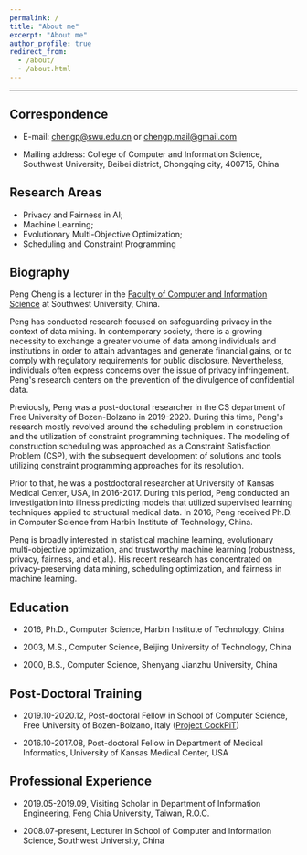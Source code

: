 ```yaml
---
permalink: /
title: "About me"
excerpt: "About me"
author_profile: true
redirect_from: 
  - /about/
  - /about.html
---
```


---

<!--
上面代码不能动，连空行都不能有
This is the front page of a website that is powered by the [academicpages template](https://github.com/academicpages/academicpages.github.io) and hosted on GitHub pages. [GitHub pages](https://pages.github.com) is a free service in which websites are built and hosted from code and data stored in a GitHub repository, automatically updating when a new commit is made to the respository. This template was forked from the [Minimal Mistakes Jekyll Theme](https://mmistakes.github.io/minimal-mistakes/) created by Michael Rose, and then extended to support the kinds of content that academics have: publications, talks, teaching, a portfolio, blog posts, and a dynamically-generated CV. You can fork [this repository](https://github.com/academicpages/academicpages.github.io) right now, modify the configuration and markdown files, add your own PDFs and other content, and have your own site for free, with no ads! An older version of this template powers my own personal website at [stuartgeiger.com](http://stuartgeiger.com), which uses [this Github repository](https://github.com/staeiou/staeiou.github.io).
-->



## Correspondence  

   - E-mail:  <chengp@swu.edu.cn> or <chengp.mail@gmail.com>     

   - Mailing address:   College of Computer and Information Science, Southwest University, Beibei district, Chongqing city, 400715, China   



## Research Areas  
   * Privacy and Fairness in AI;   
   * Machine Learning;   
   * Evolutionary Multi-Objective Optimization;   
   * Scheduling and Constraint Programming 



## Biography

Peng Cheng is a lecturer in the [Faculty of Computer and Information Science](http://cis.swu.edu.cn/) at Southwest University, China. 

Peng has conducted research focused on safeguarding privacy in the context of data mining. 
In contemporary society, there is a growing necessity to exchange a greater volume of data among individuals 
and institutions in order to attain advantages and generate financial gains, 
or to comply with regulatory requirements for public disclosure. 
Nevertheless, individuals often express concerns over the issue of privacy infringement. 
Peng's research centers on the prevention of the divulgence of confidential data.

Previously, Peng was a post-doctoral researcher in the CS department of Free University of Bozen-Bolzano in 2019-2020. During this time, Peng's research mostly revolved around the scheduling problem in construction and the utilization of constraint programming techniques. The modeling of construction scheduling was approached as a Constraint Satisfaction Problem (CSP), with the subsequent development of solutions and tools utilizing constraint programming approaches for its resolution.

Prior to that, he was a postdoctoral researcher at University of Kansas Medical Center, USA, in 2016-2017. During this period, Peng conducted an investigation into illness predicting models that utilized supervised learning techniques applied to structural medical data.
In 2016, Peng received Ph.D. in Computer Science from Harbin Institute of Technology, China. 

Peng is broadly interested in statistical machine learning, evolutionary multi-objective optimization, and trustworthy machine learning (robustness, privacy, fairness, and et al.). 
His recent research has concentrated on privacy-preserving data mining, scheduling optimization, and fairness in machine learning.



## Education

- 2016, Ph.D., Computer Science, Harbin Institute of Technology, China  

- 2003, M.S.,  Computer Science, Beijing University of Technology, China  

- 2000, B.S.,  Computer Science, Shenyang Jianzhu University, China



## Post-Doctoral Training

* 2019.10-2020.12, Post-doctoral Fellow in School of Computer Science, Free University of Bozen-Bolzano, Italy	([Project CockPiT](https://cpm-project.inf.unibz.it/))
    
* 2016.10-2017.08, Post-doctoral Fellow in Department of Medical Informatics, University of Kansas Medical Center, USA	



## Professional Experience

- 2019.05-2019.09, Visiting Scholar in Department of Information Engineering, Feng Chia University, Taiwan, R.O.C.
    
- 2008.07-present, Lecturer in School of Computer and Information Science, Southwest University, China				
		  

<br/>
<br/>

<!--
<script type="text/javascript" id="clustrmaps" src="//clustrmaps.com/map_v2.js?d=DG2TxAXrQSCeM3ErBYGwu02YS-6Tnbp0nR0HqWHDyUk&cl=ffffff&w=a"></script>
-->

<script type='text/javascript' id='clustrmaps' src='//cdn.clustrmaps.com/map_v2.js?cl=ffffff&w=237&t=n&d=DG2TxAXrQSCeM3ErBYGwu02YS-6Tnbp0nR0HqWHDyUk&co=2d78ad&cmo=3acc3a&cmn=ff5353&ct=ffffff'></script>
